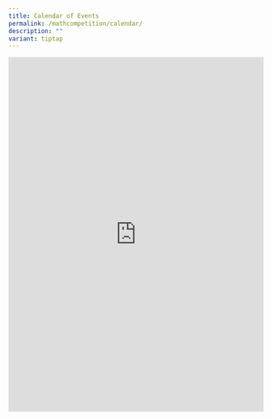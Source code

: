 ```yaml
---
title: Calendar of Events
permalink: /mathcompetition/calendar/
description: ""
variant: tiptap
---
```

<iframe loading="lazy" id="acs-calendar" style="border: 0;" src="https://www.google.com/calendar/embed?src=20sfbkl265kcfktgjebq1s4qv4@group.calendar.google.com&amp;ctz=Asia/Singapore" width="100%" height="700" frameborder="0" scrolling="yes"></iframe>